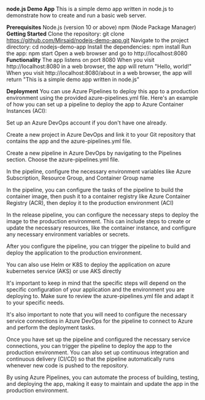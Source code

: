 **node.js Demo App**
This is a simple demo app written in node.js to demonstrate how to create and run a basic web server.

**Prerequisites**
Node.js (version 10 or above)
npm (Node Package Manager)
**Getting Started**
Clone the repository: git clone https://github.com/Mirsaid/nodejs-demo-app.git
Navigate to the project directory: cd nodejs-demo-app
Install the dependencies: npm install
Run the app: npm start
Open a web browser and go to http://localhost:8080
**Functionality**
The app listens on port 8080
When you visit http://localhost:8080 in a web browser, the app will return "Hello, world!"
When you visit http://localhost:8080/about in a web browser, the app will return "This is a simple demo app written in node.js"

**Deployment**
You can use Azure Pipelines to deploy this app to a production environment using the provided azure-pipelines.yml file. Here's an example of how you can set up a pipeline to deploy the app to Azure Container Instances (ACI):

Set up an Azure DevOps account if you don't have one already.

Create a new project in Azure DevOps and link it to your Git repository that contains the app and the azure-pipelines.yml file.

Create a new pipeline in Azure DevOps by navigating to the Pipelines section. Choose the azure-pipelines.yml file.

In the pipeline, configure the necessary environment variables like Azure Subscription, Resource Group, and Container Group name

In the pipeline, you can configure the tasks of the pipeline to build the container image, then push it to a container registry like Azure Container Registry (ACR), then deploy it to the production environment (ACI)

In the release pipeline, you can configure the necessary steps to deploy the image to the production environment. This can include steps to create or update the necessary resources, like the container instance, and configure any necessary environment variables or secrets.

After you configure the pipeline, you can trigger the pipeline to build and deploy the application to the production environment.

You can also use Helm or K8S to deploy the application on azure kubernetes service (AKS) or use AKS directly

It's important to keep in mind that the specific steps will depend on the specific configuration of your application and the environment you are deploying to. Make sure to review the azure-pipelines.yml file and adapt it to your specific needs.

It's also important to note that you will need to configure the necessary service connections in Azure DevOps for the pipeline to connect to Azure and perform the deployment tasks.

Once you have set up the pipeline and configured the necessary service connections, you can trigger the pipeline to deploy the app to the production environment. You can also set up continuous integration and continuous delivery (CI/CD) so that the pipeline automatically runs whenever new code is pushed to the repository.

By using Azure Pipelines, you can automate the process of building, testing, and deploying the app, making it easy to maintain and update the app in the production environment.

